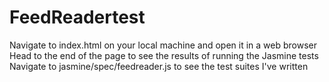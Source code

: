 # FeedReadertest
Navigate to index.html on your local machine and open it in a web browser
Head to the end of the page to see the results of running the Jasmine tests
Navigate to jasmine/spec/feedreader.js to see the test suites I've written
